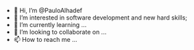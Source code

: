 - 👋 Hi, I’m @PauloAlhadef
- 👀 I’m interested in software development and new hard skills;
- 🌱 I’m currently learning ...
- 💞️ I’m looking to collaborate on ...
- 📫 How to reach me ...

<!---
koreab00/koreab00 is a ✨ special ✨ repository because its `README.md` (this file) appears on your GitHub profile.
You can click the Preview link to take a look at your changes.
--->

